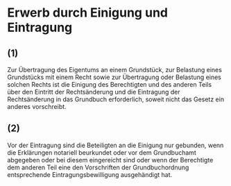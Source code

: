 # Erwerb durch Einigung und Eintragung



## (1)

 Zur Übertragung des Eigentums an einem Grundstück, zur Belastung eines Grundstücks mit einem Recht sowie zur Übertragung oder Belastung eines solchen Rechts ist die Einigung des Berechtigten und des anderen Teils über den Eintritt der Rechtsänderung und die Eintragung der Rechtsänderung in das Grundbuch erforderlich, soweit nicht das Gesetz ein anderes vorschreibt.

## (2)

 Vor der Eintragung sind die Beteiligten an die Einigung nur gebunden, wenn die Erklärungen notariell beurkundet oder vor dem Grundbuchamt abgegeben oder bei diesem eingereicht sind oder wenn der Berechtigte dem anderen Teil eine den Vorschriften der Grundbuchordnung entsprechende Eintragungsbewilligung ausgehändigt hat. 


